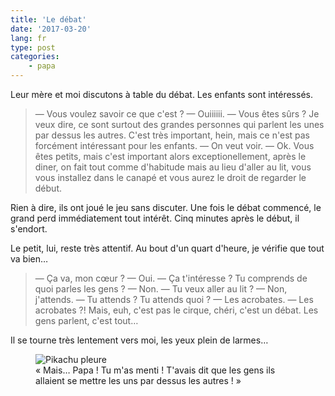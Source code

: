 ```yaml
---
title: 'Le débat'
date: '2017-03-20'
lang: fr
type: post
categories:
    - papa
---
```


Leur mère et moi discutons à table du débat. Les enfants sont intéressés.

> — Vous voulez savoir ce que c'est ?
> — Ouiiiiii.
> — Vous êtes sûrs ? Je veux dire, ce sont surtout des grandes personnes qui parlent les unes par dessus les autres. C'est très important, hein, mais ce n'est pas forcément intéressant pour les enfants.
> — On veut voir.
> — Ok. Vous êtes petits, mais c'est important alors exceptionellement, après le diner, on fait tout comme d'habitude mais au lieu d'aller au lit, vous vous installez dans le canapé et vous aurez le droit de regarder le début.

Rien à dire, ils ont joué le jeu sans discuter. Une fois le débat commencé, le grand perd immédiatement tout intérêt. Cinq minutes après le début, il s'endort.

Le petit, lui, reste très attentif. Au bout d'un quart d'heure, je vérifie que tout va bien…

> — Ça va, mon cœur ?
> — Oui.
> — Ça t'intéresse ? Tu comprends de quoi parles les gens ?
> — Non.
> — Tu veux aller au lit ?
> — Non, j'attends.
> — Tu attends ? Tu attends quoi ?
> — Les acrobates.
> — Les acrobates ?! Mais, euh, c'est pas le cirque, chéri, c'est un débat. Les gens parlent, c'est tout…

Il se tourne très lentement vers moi, les yeux plein de larmes…

<figure>
  <img src="{{ page.url }}pikachu_cry.gif" alt="Pikachu pleure"/>
  <figcaption>«&nbsp;Mais… Papa ! Tu m'as menti ! T'avais dit que les gens ils allaient se mettre les uns par dessus les autres !&nbsp;»</figcaption>
</figure>



